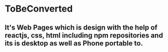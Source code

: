 # ToBeConverted

<h2>It's Web Pages which is design with the help of reactjs, css, html including npm repositories and its is desktop as well as Phone portable to.</h2>
